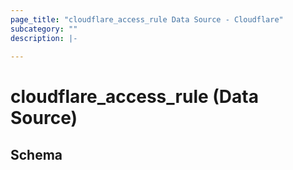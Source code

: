 ```yaml
---
page_title: "cloudflare_access_rule Data Source - Cloudflare"
subcategory: ""
description: |-
  
---
```


# cloudflare_access_rule (Data Source)




<!-- schema generated by tfplugindocs -->
## Schema


